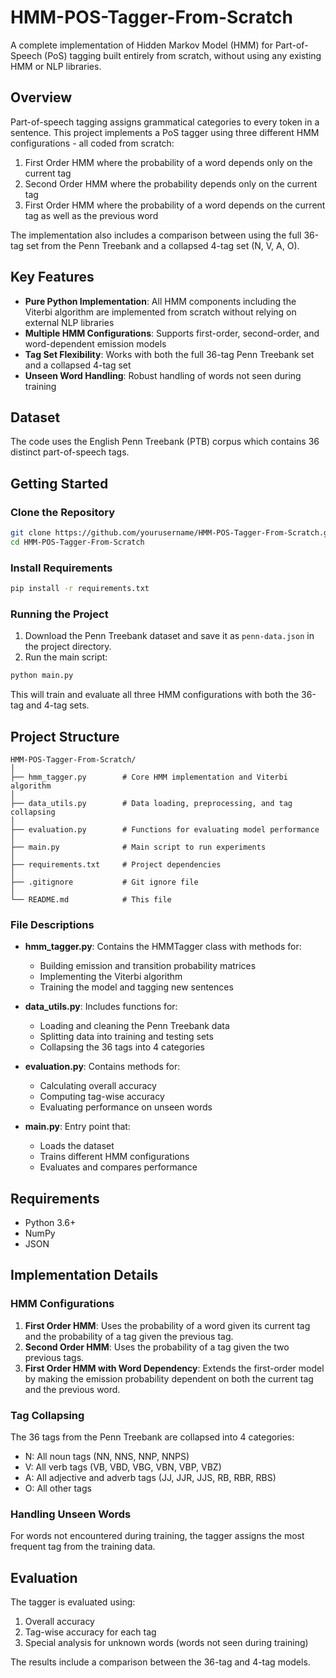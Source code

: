 # HMM-POS-Tagger-From-Scratch

A complete implementation of Hidden Markov Model (HMM) for Part-of-Speech (PoS) tagging built entirely from scratch, without using any existing HMM or NLP libraries.

## Overview

Part-of-speech tagging assigns grammatical categories to every token in a sentence. This project implements a PoS tagger using three different HMM configurations - all coded from scratch:

1. First Order HMM where the probability of a word depends only on the current tag
2. Second Order HMM where the probability depends only on the current tag
3. First Order HMM where the probability of a word depends on the current tag as well as the previous word

The implementation also includes a comparison between using the full 36-tag set from the Penn Treebank and a collapsed 4-tag set (N, V, A, O).

## Key Features

- **Pure Python Implementation**: All HMM components including the Viterbi algorithm are implemented from scratch without relying on external NLP libraries
- **Multiple HMM Configurations**: Supports first-order, second-order, and word-dependent emission models
- **Tag Set Flexibility**: Works with both the full 36-tag Penn Treebank set and a collapsed 4-tag set
- **Unseen Word Handling**: Robust handling of words not seen during training

## Dataset

The code uses the English Penn Treebank (PTB) corpus which contains 36 distinct part-of-speech tags.

## Getting Started

### Clone the Repository

```bash
git clone https://github.com/yourusername/HMM-POS-Tagger-From-Scratch.git
cd HMM-POS-Tagger-From-Scratch
```

### Install Requirements

```bash
pip install -r requirements.txt
```

### Running the Project

1. Download the Penn Treebank dataset and save it as `penn-data.json` in the project directory.
2. Run the main script:

```bash
python main.py
```

This will train and evaluate all three HMM configurations with both the 36-tag and 4-tag sets.

## Project Structure

```
HMM-POS-Tagger-From-Scratch/
│
├── hmm_tagger.py        # Core HMM implementation and Viterbi algorithm
│
├── data_utils.py        # Data loading, preprocessing, and tag collapsing
│
├── evaluation.py        # Functions for evaluating model performance
│
├── main.py              # Main script to run experiments
│
├── requirements.txt     # Project dependencies
│
├── .gitignore           # Git ignore file
│
└── README.md            # This file
```

### File Descriptions

- **hmm_tagger.py**: Contains the HMMTagger class with methods for:
  - Building emission and transition probability matrices
  - Implementing the Viterbi algorithm
  - Training the model and tagging new sentences

- **data_utils.py**: Includes functions for:
  - Loading and cleaning the Penn Treebank data
  - Splitting data into training and testing sets
  - Collapsing the 36 tags into 4 categories

- **evaluation.py**: Contains methods for:
  - Calculating overall accuracy
  - Computing tag-wise accuracy
  - Evaluating performance on unseen words

- **main.py**: Entry point that:
  - Loads the dataset
  - Trains different HMM configurations
  - Evaluates and compares performance

## Requirements

- Python 3.6+
- NumPy
- JSON

## Implementation Details

### HMM Configurations

1. **First Order HMM**: Uses the probability of a word given its current tag and the probability of a tag given the previous tag.
2. **Second Order HMM**: Uses the probability of a tag given the two previous tags.
3. **First Order HMM with Word Dependency**: Extends the first-order model by making the emission probability dependent on both the current tag and the previous word.

### Tag Collapsing

The 36 tags from the Penn Treebank are collapsed into 4 categories:
- N: All noun tags (NN, NNS, NNP, NNPS)
- V: All verb tags (VB, VBD, VBG, VBN, VBP, VBZ)
- A: All adjective and adverb tags (JJ, JJR, JJS, RB, RBR, RBS)
- O: All other tags

### Handling Unseen Words

For words not encountered during training, the tagger assigns the most frequent tag from the training data.

## Evaluation

The tagger is evaluated using:
1. Overall accuracy
2. Tag-wise accuracy for each tag
3. Special analysis for unknown words (words not seen during training)

The results include a comparison between the 36-tag and 4-tag models.
